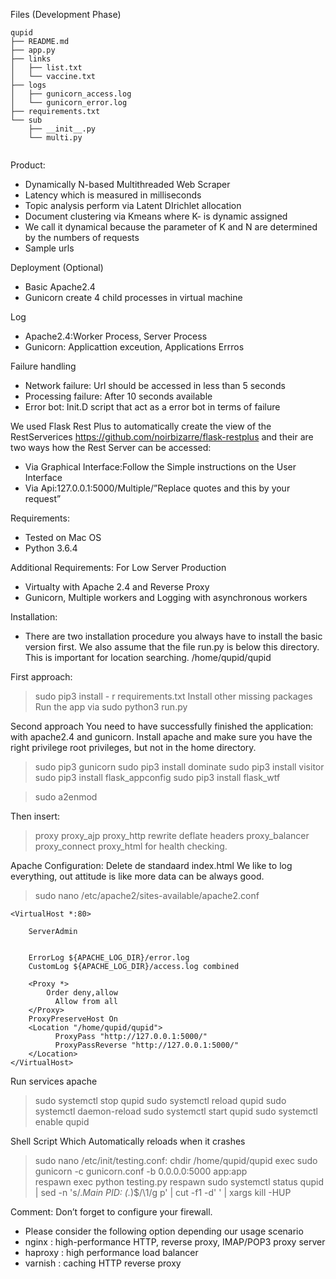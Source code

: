 Files (Development Phase)

	
~~~~
qupid
├── README.md
├── app.py
├── links
│   ├── list.txt
│   └── vaccine.txt
├── logs
│   ├── gunicorn_access.log
│   └── gunicorn_error.log
├── requirements.txt
└── sub
    ├── __init__.py
    └── multi.py
    	
~~~~



Product:
* Dynamically N-based Multithreaded Web Scraper
* Latency which is measured in milliseconds
* Topic analysis perform via Latent DIrichlet allocation
* Document clustering via Kmeans where K- is dynamic assigned
* We call it dynamical because the parameter of K and N are determined by the numbers of requests
* Sample urls

Deployment (Optional)
* Basic Apache2.4
* Gunicorn create 4 child processes in virtual machine

Log
* Apache2.4:Worker Process, Server Process
* Gunicorn: Applicattion exceution, Applications Errros

Failure handling
* Network failure: Url should be accessed in less than 5 seconds
* Processing failure: After 10 seconds available
* Error bot: Init.D script that act as a error bot in terms of failure


We used Flask Rest Plus to automatically create the view of the RestServerices https://github.com/noirbizarre/flask-restplus and their are two ways how the Rest Server can be accessed:
* Via Graphical Interface:Follow the Simple instructions on the User Interface
* Via Api:127.0.0.1:5000/Multiple/”Replace quotes and this by your request”

Requirements:
* Tested on Mac OS
* Python 3.6.4

Additional Requirements: For Low Server Production
* Virtualty with Apache 2.4 and Reverse Proxy
* Gunicorn, Multiple workers and Logging with asynchronous workers


Installation:
* There are two installation procedure you always have to install the basic version first. We also assume that the file run.py is below this directory. This is important for location searching. /home/qupid/qupid

First approach:
>sudo pip3 install - r requirements.txt
Install other missing packages
Run the app via sudo python3 run.py

Second approach
You need to have successfully finished the application:
with apache2.4 and gunicorn. 
Install apache and make sure you have the right privilege root privileges, but not in the home directory.
>sudo pip3 gunicorn
sudo pip3 install dominate
sudo pip3 install visitor
sudo pip3 install  flask_appconfig
sudo pip3 install flask_wtf

>sudo a2enmod

Then insert: 
>proxy proxy_ajp proxy_http rewrite deflate headers proxy_balancer proxy_connect proxy_html for health checking.

Apache Configuration:
Delete de standaard index.html
We like to log everything, out attitude is like more data can be always good.
>sudo nano /etc/apache2/sites-available/apache2.conf

    <VirtualHost *:80>
    
        ServerAdmin 
    
    
        ErrorLog ${APACHE_LOG_DIR}/error.log
        CustomLog ${APACHE_LOG_DIR}/access.log combined
    
        <Proxy *>
            Order deny,allow
              Allow from all
        </Proxy>
        ProxyPreserveHost On
        <Location "/home/qupid/qupid">
              ProxyPass "http://127.0.0.1:5000/"
              ProxyPassReverse "http://127.0.0.1:5000/"
        </Location>
    </VirtualHost>

Run services apache
>sudo systemctl stop qupid
sudo systemctl reload qupid
sudo systemctl daemon-reload
sudo systemctl start qupid
sudo systemctl enable qupid

Shell Script Which Automatically reloads when it crashes
>sudo nano  /etc/init/testing.conf:
chdir /home/qupid/qupid
exec sudo gunicorn -c gunicorn.conf -b 0.0.0.0:5000 app:app  
respawn
exec python testing.py respawn
sudo systemctl status qupid | sed -n 's/.*Main PID: \(.*\)$/\1/g p' | cut -f1 -d' ' | xargs kill -HUP

Comment:
Don’t forget to configure your firewall.
* Please consider the following option depending our usage scenario
* nginx : high-performance HTTP, reverse proxy, IMAP/POP3 proxy server
* haproxy : high performance load balancer
* varnish : caching HTTP reverse proxy



